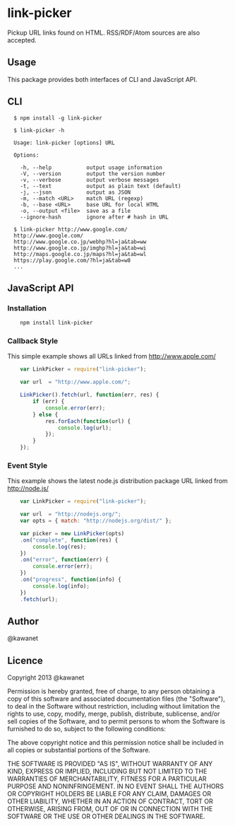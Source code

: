 # link-picker

Pickup URL links found on HTML. RSS/RDF/Atom sources are also accepted.

## Usage

This package provides both interfaces of CLI and JavaScript API.

## CLI

```
  $ npm install -g link-picker

  $ link-picker -h

  Usage: link-picker [options] URL

  Options:

    -h, --help           output usage information
    -V, --version        output the version number
    -v, --verbose        output verbose messages
    -t, --text           output as plain text (default)
    -j, --json           output as JSON
    -m, --match <URL>    match URL (regexp)
    -b, --base <URL>     base URL for local HTML
    -o, --output <file>  save as a file
    --ignore-hash        ignore after # hash in URL

  $ link-picker http://www.google.com/
  http://www.google.com/
  http://www.google.co.jp/webhp?hl=ja&tab=ww
  http://www.google.co.jp/imghp?hl=ja&tab=wi
  http://maps.google.co.jp/maps?hl=ja&tab=wl
  https://play.google.com/?hl=ja&tab=w8
  ...
```

## JavaScript API

### Installation

```sh
    npm install link-picker
```

### Callback Style

This simple example shows all URLs linked from http://www.apple.com/

```javascript
    var LinkPicker = require("link-picker");

    var url  = "http://www.apple.com/";

    LinkPicker().fetch(url, function(err, res) {
        if (err) {
            console.error(err);
        } else {
            res.forEach(function(url) {
                console.log(url);
            });
        }
    });
```

### Event Style

This example shows the latest node.js distribution package URL linked from http://node.js/

```javascript
    var LinkPicker = require("link-picker");

    var url  = "http://nodejs.org/";
    var opts = { match: "http://nodejs.org/dist/" };

    var picker = new LinkPicker(opts)
    .on("complete", function(res) {
        console.log(res);
    })
    .on("error", function(err) {
        console.error(err);
    })
    .on("progress", function(info) {
        console.log(info);
    })
    .fetch(url);
```

## Author

@kawanet

## Licence

Copyright 2013 @kawanet

Permission is hereby granted, free of charge, to any person obtaining
a copy of this software and associated documentation files (the
"Software"), to deal in the Software without restriction, including
without limitation the rights to use, copy, modify, merge, publish,
distribute, sublicense, and/or sell copies of the Software, and to
permit persons to whom the Software is furnished to do so, subject to
the following conditions:

The above copyright notice and this permission notice shall be
included in all copies or substantial portions of the Software.

THE SOFTWARE IS PROVIDED "AS IS", WITHOUT WARRANTY OF ANY KIND,
EXPRESS OR IMPLIED, INCLUDING BUT NOT LIMITED TO THE WARRANTIES OF
MERCHANTABILITY, FITNESS FOR A PARTICULAR PURPOSE AND
NONINFRINGEMENT. IN NO EVENT SHALL THE AUTHORS OR COPYRIGHT HOLDERS BE
LIABLE FOR ANY CLAIM, DAMAGES OR OTHER LIABILITY, WHETHER IN AN ACTION
OF CONTRACT, TORT OR OTHERWISE, ARISING FROM, OUT OF OR IN CONNECTION
WITH THE SOFTWARE OR THE USE OR OTHER DEALINGS IN THE SOFTWARE.
